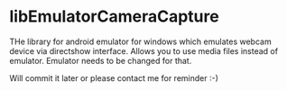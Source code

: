 # libEmulatorCameraCapture

THe library for android emulator for windows which emulates webcam device via directshow interface. Allows you to use media files instead of emulator.
Emulator needs to be changed for that.

Will commit it later or please contact me for reminder :-)
